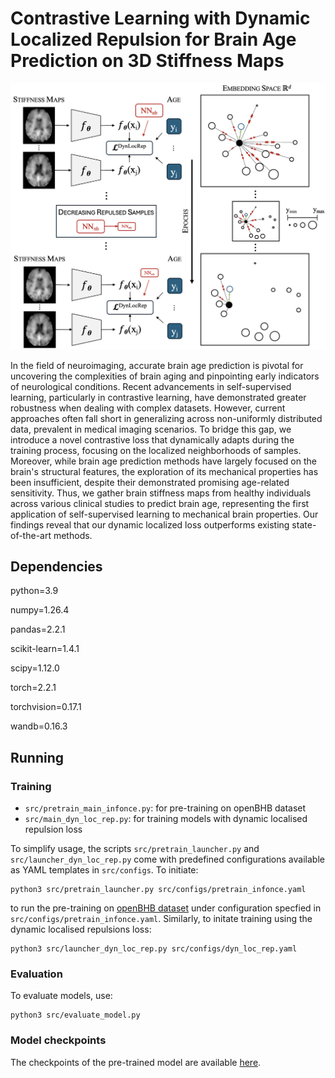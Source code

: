 # Contrastive Learning with Dynamic Localized Repulsion for Brain Age Prediction on 3D Stiffness Maps

![asd](assets/MICCAI_teaser.png)

In the field of neuroimaging, accurate brain age prediction is pivotal for uncovering the complexities of brain aging and pinpointing early indicators of neurological conditions. Recent advancements in self-supervised learning, particularly in contrastive learning, have demonstrated greater robustness when dealing with complex datasets. However, current approaches often fall short in generalizing across non-uniformly distributed data, prevalent in medical imaging scenarios. To bridge this gap, we introduce a novel contrastive loss that dynamically adapts during the training process, focusing on the localized neighborhoods of samples. Moreover, while brain age prediction methods have largely focused on the brain's structural features, the exploration of its mechanical properties has been insufficient, despite their demonstrated promising age-related sensitivity. Thus, we gather brain stiffness maps from healthy individuals across various clinical studies to predict brain age, representing the first application of self-supervised learning to mechanical brain properties. Our findings reveal that our dynamic localized loss outperforms existing state-of-the-art methods.


## Dependencies

python=3.9

numpy=1.26.4

pandas=2.2.1

scikit-learn=1.4.1

scipy=1.12.0

torch=2.2.1

torchvision=0.17.1

wandb=0.16.3


## Running 

### Training

- `src/pretrain_main_infonce.py`: for pre-training on openBHB dataset
- `src/main_dyn_loc_rep.py`: for training models with dynamic localised repulsion loss

To simplify usage, the scripts `src/pretrain_launcher.py` and `src/launcher_dyn_loc_rep.py` come with predefined configurations available as YAML templates in `src/configs`. To initiate:

```
python3 src/pretrain_launcher.py src/configs/pretrain_infonce.yaml
```
to run the pre-training on [openBHB dataset](https://ieee-dataport.org/open-access/openbhb-multi-site-brain-mri-dataset-age-prediction-and-debiasing) under configuration specfied in `src/configs/pretrain_infonce.yaml`. Similarly, to initate training using the dynamic localised repulsions loss:

```
python3 src/launcher_dyn_loc_rep.py src/configs/dyn_loc_rep.yaml
```

### Evaluation

To evaluate models, use:

```
python3 src/evaluate_model.py
```

### Model checkpoints

The checkpoints of the pre-trained model are available [here](https://www.dropbox.com/scl/fo/388sxcfqm8j5wqi8wd48s/h?rlkey=os4w04io9umyvwwe04l3wqhfs&dl=0).
